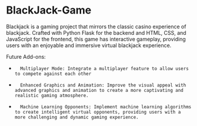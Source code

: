 # BlackJack-Game

Blackjack is a gaming project that mirrors the classic casino experience of blackjack. Crafted with Python Flask for the backend and HTML, CSS, and JavaScript for the frontend, this game has interactive gameplay, providing users with an enjoyable and immersive virtual blackjack experience.

Future Add-ons:
* 		Multiplayer Mode: Integrate a multiplayer feature to allow users to compete against each other
* 		Enhanced Graphics and Animation: Improve the visual appeal with advanced graphics and animation to create a more captivating and realistic gaming atmosphere.
* 		Machine Learning Opponents: Implement machine learning algorithms to create intelligent virtual opponents, providing users with a more challenging and dynamic gaming experience.
